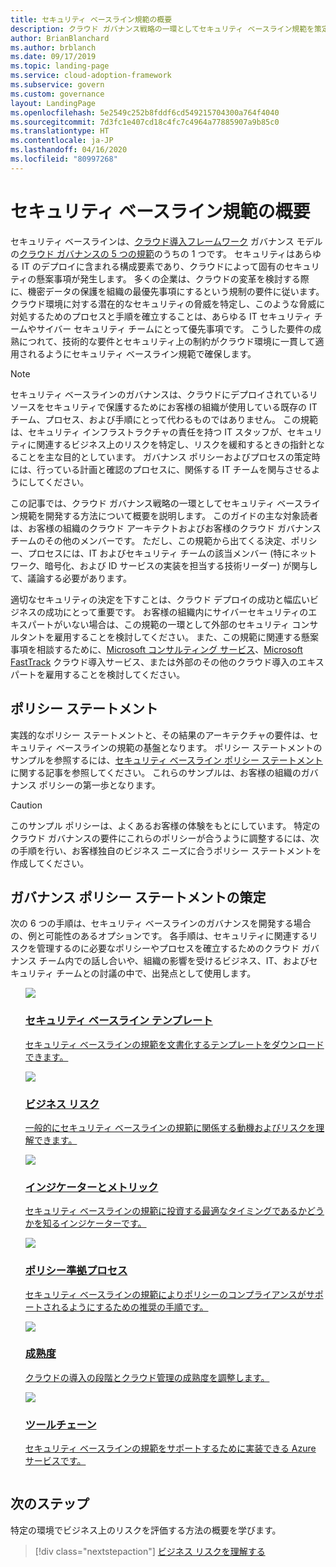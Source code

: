 ```yaml
---
title: セキュリティ ベースライン規範の概要
description: クラウド ガバナンス戦略の一環としてセキュリティ ベースライン規範を策定する方法について説明します。
author: BrianBlanchard
ms.author: brblanch
ms.date: 09/17/2019
ms.topic: landing-page
ms.service: cloud-adoption-framework
ms.subservice: govern
ms.custom: governance
layout: LandingPage
ms.openlocfilehash: 5e2549c252b8fddf6cd549215704300a764f4040
ms.sourcegitcommit: 7d3fc1e407cd18c4fc7c4964a77885907a9b85c0
ms.translationtype: HT
ms.contentlocale: ja-JP
ms.lasthandoff: 04/16/2020
ms.locfileid: "80997268"
---
```

# <a name="security-baseline-discipline-overview"></a>セキュリティ ベースライン規範の概要

セキュリティ ベースラインは、[クラウド導入フレームワーク](../governance-disciplines.md) ガバナンス モデルの[クラウド ガバナンスの 5 つの規範](../index.md)のうちの 1 つです。 セキュリティはあらゆる IT のデプロイに含まれる構成要素であり、クラウドによって固有のセキュリティの懸案事項が発生します。 多くの企業は、クラウドの変革を検討する際に、機密データの保護を組織の最優先事項にするという規制の要件に従います。 クラウド環境に対する潜在的なセキュリティの脅威を特定し、このような脅威に対処するためのプロセスと手順を確立することは、あらゆる IT セキュリティ チームやサイバー セキュリティ チームにとって優先事項です。 こうした要件の成熟につれて、技術的な要件とセキュリティ上の制約がクラウド環境に一貫して適用されるようにセキュリティ ベースライン規範で確保します。

> [!NOTE]
> セキュリティ ベースラインのガバナンスは、クラウドにデプロイされているリソースをセキュリティで保護するためにお客様の組織が使用している既存の IT チーム、プロセス、および手順にとって代わるものではありません。 この規範は、セキュリティ インフラストラクチャの責任を持つ IT スタッフが、セキュリティに関連するビジネス上のリスクを特定し、リスクを緩和するときの指針となることを主な目的としています。 ガバナンス ポリシーおよびプロセスの策定時には、行っている計画と確認のプロセスに、関係する IT チームを関与させるようにしてください。

この記事では、クラウド ガバナンス戦略の一環としてセキュリティ ベースライン規範を開発する方法について概要を説明します。 このガイドの主な対象読者は、お客様の組織のクラウド アーキテクトおよびお客様のクラウド ガバナンス チームのその他のメンバーです。 ただし、この規範から出てくる決定、ポリシー、プロセスには、IT およびセキュリティ チームの該当メンバー (特にネットワーク、暗号化、および ID サービスの実装を担当する技術リーダー) が関与して、議論する必要があります。

適切なセキュリティの決定を下すことは、クラウド デプロイの成功と幅広いビジネスの成功にとって重要です。 お客様の組織内にサイバーセキュリティのエキスパートがいない場合は、この規範の一環として外部のセキュリティ コンサルタントを雇用することを検討してください。 また、この規範に関連する懸案事項を相談するために、[Microsoft コンサルティング サービス](https://www.microsoft.com/industry/services/consulting)、[Microsoft FastTrack](https://azure.microsoft.com/programs/azure-fasttrack) クラウド導入サービス、または外部のその他のクラウド導入のエキスパートを雇用することを検討してください。

## <a name="policy-statements"></a>ポリシー ステートメント

実践的なポリシー ステートメントと、その結果のアーキテクチャの要件は、セキュリティ ベースラインの規範の基盤となります。 ポリシー ステートメントのサンプルを参照するには、[セキュリティ ベースライン ポリシー ステートメント](./policy-statements.md)に関する記事を参照してください。 これらのサンプルは、お客様の組織のガバナンス ポリシーの第一歩となります。

> [!CAUTION]
> このサンプル ポリシーは、よくあるお客様の体験をもとにしています。 特定のクラウド ガバナンスの要件にこれらのポリシーが合うように調整するには、次の手順を行い、お客様独自のビジネス ニーズに合うポリシー ステートメントを作成してください。

## <a name="develop-governance-policy-statements"></a>ガバナンス ポリシー ステートメントの策定

次の 6 つの手順は、セキュリティ ベースラインのガバナンスを開発する場合の、例と可能性のあるオプションです。 各手順は、セキュリティに関連するリスクを管理するのに必要なポリシーやプロセスを確立するためのクラウド ガバナンス チーム内での話し合いや、組織の影響を受けるビジネス、IT、およびセキュリティ チームとの討議の中で、出発点として使用します。

<!-- markdownlint-disable MD033 -->

<ul class="panelContent cardsE">
<li style="display: flex; flex-direction: column;">
    <a href="./template.md">
        <div class="cardSize">
            <div class="cardPadding" >
                <div class="card" >
                    <div class="cardImageOuter">
                        <div class="cardImage">
                            <img src="../../_images/govern/process-template.png" class="x-hidden-focus"/>
                        </div>
                    </div>
                    <div class="cardText" style="padding-left:0px;">
                        <h3>セキュリティ ベースライン テンプレート</h3>
                        <p class="x-hidden-focus">セキュリティ ベースラインの規範を文書化するテンプレートをダウンロードできます。</p>
                    </div>
                </div>
            </div>
        </div>
    </a>
</li><li style="display: flex; flex-direction: column;">
    <a href="./business-risks.md">
        <div class="cardSize">
            <div class="cardPadding" >
                <div class="card" >
                    <div class="cardImageOuter">
                        <div class="cardImage">
                            <img src="../../_images/govern/process-risks.png" class="x-hidden-focus"/>
                        </div>
                    </div>
                    <div class="cardText" style="padding-left:0px;">
                        <h3>ビジネス リスク</h3>
                        <p class="x-hidden-focus">一般的にセキュリティ ベースラインの規範に関係する動機およびリスクを理解できます。</p>
                    </div>
                </div>
            </div>
        </div>
    </a>
</li>
<li style="display: flex; flex-direction: column;">
    <a href="./metrics-tolerance.md">
        <div class="cardSize">
            <div class="cardPadding" >
                <div class="card" >
                    <div class="cardImageOuter">
                        <div class="cardImage">
                            <img src="../../_images/govern/process-metrics.png" class="x-hidden-focus"/>
                        </div>
                    </div>
                    <div class="cardText" style="padding-left:0px;">
                        <h3>インジケーターとメトリック</h3>
                        <p class="x-hidden-focus">セキュリティ ベースラインの規範に投資する最適なタイミングであるかどうかを知るインジケーターです。</p>
                    </div>
                </div>
            </div>
        </div>
    </a>
</li>
<li style="display: flex; flex-direction: column;">
    <a href="./compliance-processes.md">
        <div class="cardSize">
            <div class="cardPadding" >
                <div class="card" >
                    <div class="cardImageOuter">
                        <div class="cardImage">
                            <img src="../../_images/govern/process-enforce.png" class="x-hidden-focus"/>
                        </div>
                    </div>
                    <div class="cardText" style="padding-left:0px;">
                        <h3>ポリシー準拠プロセス</h3>
                        <p class="x-hidden-focus">セキュリティ ベースラインの規範によりポリシーのコンプライアンスがサポートされるようにするための推奨の手順です。</p>
                    </div>
                </div>
            </div>
        </div>
    </a>
</li>
<li style="display: flex; flex-direction: column;">
    <a href="./discipline-improvement.md">
        <div class="cardSize">
            <div class="cardPadding" >
                <div class="card" >
                    <div class="cardImageOuter">
                        <div class="cardImage">
                            <img src="../../_images/govern/process-maturity.png" class="x-hidden-focus"/>
                        </div>
                    </div>
                    <div class="cardText" style="padding-left:0px;">
                        <h3>成熟度</h3>
                        <p class="x-hidden-focus">クラウドの導入の段階とクラウド管理の成熟度を調整します。</p>
                    </div>
                </div>
            </div>
        </div>
    </a>
</li>
<li style="display: flex; flex-direction: column;">
    <a href="./toolchain.md">
        <div class="cardSize">
            <div class="cardPadding" >
                <div class="card" >
                    <div class="cardImageOuter">
                        <div class="cardImage">
                            <img src="../../_images/govern/process-toolchain.png" class="x-hidden-focus"/>
                        </div>
                    </div>
                    <div class="cardText" style="padding-left:0px;">
                        <h3>ツールチェーン</h3>
                        <p class="x-hidden-focus">セキュリティ ベースラインの規範をサポートするために実装できる Azure サービスです。</p>
                    </div>
                </div>
            </div>
        </div>
    </a>
</li>
</ul>

<!-- markdownlint-enable MD033 -->

## <a name="next-steps"></a>次のステップ

特定の環境でビジネス上のリスクを評価する方法の概要を学びます。

> [!div class="nextstepaction"]
> [ビジネス リスクを理解する](./business-risks.md)

